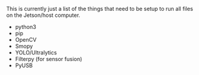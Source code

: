 This is currently just a list of the things that need to be setup to run all files on the Jetson/host computer.

- python3
- pip
- OpenCV
- Smopy
- YOLO/Ultralytics
- Filterpy (for sensor fusion)
- PyUSB